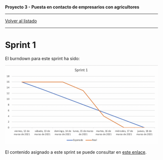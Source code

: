 __Proyecto 3 - Puesta en contacto de empresarios con agricultores__

---

[Volver al listado](scrum.md)

---

# Sprint 1

El burndown para este sprint ha sido:

![Burndown - Sprint 1](../../assets/burndown/sprint1.png)

El contenido asignado a este sprint se puede consultar en [este enlace](https://github.com/IW2021Grupo8/iw-g8/milestone/1?closed=1).
